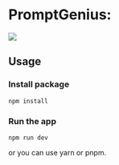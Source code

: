 # PromptGenius:

![](https://imgur.com/wv7EaCh.jpg)

## Usage
### Install package

```
npm install
```
### Run the app

```
npm run dev
```

or you can use yarn or pnpm.


